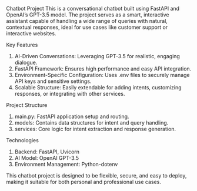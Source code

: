 Chatbot Project
This is a conversational chatbot built using FastAPI and OpenAI’s GPT-3.5 model. The project serves as a smart, interactive assistant capable of handling a wide range of queries with natural, contextual responses, ideal for use cases like customer support or interactive websites.

Key Features
1. AI-Driven Conversations: Leveraging GPT-3.5 for realistic, engaging dialogue.
2. FastAPI Framework: Ensures high performance and easy API integration.
3. Environment-Specific Configuration: Uses .env files to securely manage API keys and sensitive settings.
4. Scalable Structure: Easily extendable for adding intents, customizing responses, or integrating with other services.

Project Structure
1. main.py: FastAPI application setup and routing.
2. models: Contains data structures for intent and query handling.
3. services: Core logic for intent extraction and response generation.

Technologies
1. Backend: FastAPI, Uvicorn
2. AI Model: OpenAI GPT-3.5
3. Environment Management: Python-dotenv

This chatbot project is designed to be flexible, secure, and easy to deploy, making it suitable for both personal and professional use cases.






